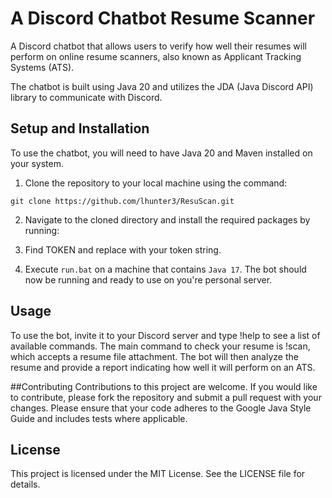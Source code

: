 # A Discord Chatbot Resume Scanner 
A Discord chatbot that allows users to verify how well their resumes will perform on online resume scanners, also known as Applicant Tracking Systems (ATS).

The chatbot is built using Java 20 and utilizes the JDA (Java Discord API) library to communicate with Discord. 

## Setup and Installation
To use the chatbot, you will need to have Java 20 and Maven installed on your system.

1. Clone the repository to your local machine using the command:

`git clone https://github.com/lhunter3/ResuScan.git`

2. Navigate to the cloned directory and install the required packages by running:

3. Find TOKEN and replace with your token string.

4. Execute `run.bat` on a machine that contains `Java 17`. The bot should now be running and ready to use on you're personal server.

## Usage
To use the bot, invite it to your Discord server and type !help to see a list of available commands. The main command to check your resume is !scan, which accepts a resume file attachment. The bot will then analyze the resume and provide a report indicating how well it will perform on an ATS.

##Contributing
Contributions to this project are welcome. If you would like to contribute, please fork the repository and submit a pull request with your changes. Please ensure that your code adheres to the Google Java Style Guide and includes tests where applicable.

## License
This project is licensed under the MIT License. See the LICENSE file for details.
